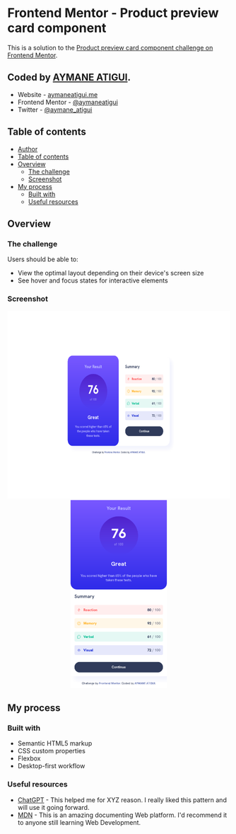 # Frontend Mentor - Product preview card component

This is a solution to the [Product preview card component challenge on Frontend Mentor](https://www.frontendmentor.io/challenges/results-summary-component-CE_K6s0maV).

## Coded by [AYMANE ATIGUI](https://github.com/aymaneatigui).

- Website - [aymaneatigui.me](https://www.aymaneatigui.me)
- Frontend Mentor - [@aymaneatigui](https://www.frontendmentor.io/profile/aymaneatigui)
- Twitter - [@aymane_atigui](https://twitter.com/aymane_atigui)

## Table of contents

- [Author](#author)
- [Table of contents](#table-of-contents)
- [Overview](#overview)
  - [The challenge](#the-challenge)
  - [Screenshot](#screenshot)
  <!-- - [Links](#links) -->
- [My process](#my-process)
  - [Built with](#built-with)
  - [Useful resources](#useful-resources)

## Overview

### The challenge

Users should be able to:

- View the optimal layout depending on their device's screen size
- See hover and focus states for interactive elements

### Screenshot

<p align="center">
  <img height="425" src="./Readme/Desktop.png">
  <img height="425" src="./Readme/Phone.png">
</p>

<!-- ### Links

- Solution URL: [Add solution URL here](https://your-solution-url.com)
- Live Site URL: [Add live site URL here](https://your-live-site-url.com) -->

## My process

### Built with

- Semantic HTML5 markup
- CSS custom properties
- Flexbox
- Desktop-first workflow

### Useful resources

- [ChatGPT](https://chat.openai.com/) - This helped me for XYZ reason. I really liked this pattern and will use it going forward.
- [MDN](https://developer.mozilla.org/) - This is an amazing documenting Web platform. I'd recommend it to anyone still learning Web Development.
